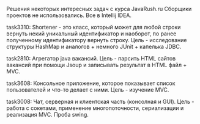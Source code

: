 Решения некоторых интересных задач с курса JavaRush.ru
Сборщики проектов не использовались.
Все в Intellij IDEA.

task3310:
Shortener - это класс, который может для любой строки вернуть некий уникальный идентификатор и наоборот, по ранее полученному идентификатору вернуть строку.
Цель - исследование структуры HashMap и аналогов + немного JUnit + капелька JDBC.

task2810:
Агрегатор java вакансий.
Цель - парсить HTML сайтов вакансий при помощи Jsoup и записывать результат в HTML файл + MVC.

task3608:
Консольное приложение, которое показывает список пользователей и что-то делает с ними.
Цель - изучение MVC.

task3008:
Чат, серверная и клиентская часть (консолная и GUI).
Цель - работа с сокетами, применение многопоточности, сериализации и реализация MVC. Проба swing.